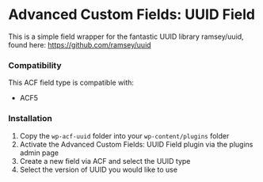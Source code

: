 # Advanced Custom Fields: UUID Field

This is a simple field wrapper for the fantastic UUID library ramsey/uuid, found here: https://github.com/ramsey/uuid

### Compatibility

This ACF field type is compatible with:
* ACF5

### Installation

1. Copy the `wp-acf-uuid` folder into your `wp-content/plugins` folder
2. Activate the Advanced Custom Fields: UUID Field plugin via the plugins admin page
3. Create a new field via ACF and select the UUID type
4. Select the version of UUID you would like to use